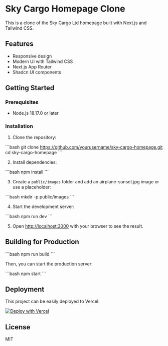 # Sky Cargo Homepage Clone

This is a clone of the Sky Cargo Ltd homepage built with Next.js and Tailwind CSS.

## Features

- Responsive design
- Modern UI with Tailwind CSS
- Next.js App Router
- Shadcn UI components

## Getting Started

### Prerequisites

- Node.js 18.17.0 or later

### Installation

1. Clone the repository:

\`\`\`bash
git clone https://github.com/yourusername/sky-cargo-homepage.git
cd sky-cargo-homepage
\`\`\`

2. Install dependencies:

\`\`\`bash
npm install
\`\`\`

3. Create a `public/images` folder and add an airplane-sunset.jpg image or use a placeholder:

\`\`\`bash
mkdir -p public/images
\`\`\`

4. Start the development server:

\`\`\`bash
npm run dev
\`\`\`

5. Open [http://localhost:3000](http://localhost:3000) with your browser to see the result.

## Building for Production

\`\`\`bash
npm run build
\`\`\`

Then, you can start the production server:

\`\`\`bash
npm start
\`\`\`

## Deployment

This project can be easily deployed to Vercel:

[![Deploy with Vercel](https://vercel.com/button)](https://vercel.com/new/clone?repository-url=https://github.com/yourusername/sky-cargo-homepage)

## License

MIT
